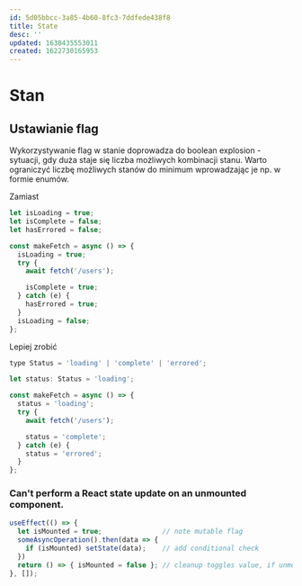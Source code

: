 ```yaml
---
id: 5d05bbcc-3a85-4b60-8fc3-7ddfede438f8
title: State
desc: ''
updated: 1638435553011
created: 1622730165953
---
```


# Stan

## Ustawianie flag 

Wykorzystywanie flag w stanie doprowadza do boolean explosion - sytuacji, gdy duża staje się liczba możliwych kombinacji stanu.
Warto ograniczyć liczbę możliwych stanów do minimum wprowadzając je np. w formie enumów.

Zamiast
``` javascript
let isLoading = true;
let isComplete = false;
let hasErrored = false;

const makeFetch = async () => {
  isLoading = true;
  try {
    await fetch('/users');

    isComplete = true;
  } catch (e) {
    hasErrored = true;
  }
  isLoading = false;
};
```

Lepiej zrobić
```javascript
type Status = 'loading' | 'complete' | 'errored';

let status: Status = 'loading';

const makeFetch = async () => {
  status = 'loading';
  try {
    await fetch('/users');

    status = 'complete';
  } catch (e) {
    status = 'errored';
  }
};
```

### Can't perform a React state update on an unmounted component.

```javascript
useEffect(() => {
  let isMounted = true;               // note mutable flag
  someAsyncOperation().then(data => {
    if (isMounted) setState(data);    // add conditional check
  })
  return () => { isMounted = false }; // cleanup toggles value, if unmounted
}, []);
```